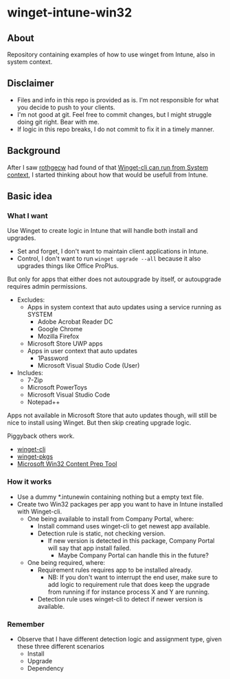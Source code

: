 # winget-intune-win32
## About
Repository containing examples of how to use winget from Intune, also in system context.

## Disclaimer
* Files and info in this repo is provided as is. I'm not responsible for what you decide to push to your clients.
* I'm not good at git. Feel free to commit changes, but I might struggle doing git right. Bear with me.
* If logic in this repo breaks, I do not commit to fix it in a timely manner.

## Background
After I saw [rothgecw](https://github.com/rothgecw) had found of that [Winget-cli can run from System context](https://github.com/microsoft/winget-cli/discussions/962#discussioncomment-1561274), I started thinking about how that would be usefull from Intune.

## Basic idea
### What I want
Use Winget to create logic in Intune that will handle both install and upgrades.
* Set and forget, I don't want to maintain client applications in Intune.
* Control, I don't want to run ```winget upgrade --all``` because it also upgrades things like Office ProPlus.

But only for apps that either does not autoupgrade by itself, or autoupgrade requires admin permissions.
* Excludes:
  * Apps in system context that auto updates using a service running as SYSTEM
    * Adobe Acrobat Reader DC
	* Google Chrome
	* Mozilla Firefox
  * Microsoft Store UWP apps
  * Apps in user context that auto updates
    * 1Password
	* Microsoft Visual Studio Code (User)
* Includes:
  * 7-Zip
  * Microsoft PowerToys
  * Microsoft Visual Studio Code
  * Notepad++

Apps not available in Microsoft Store that auto updates though, will still be nice to install using Winget. But then skip creating upgrade logic.

Piggyback others work.
* [winget-cli](https://github.com/microsoft/winget-cli)
* [winget-pkgs](https://github.com/microsoft/winget-pkgs)
* [Microsoft Win32 Content Prep Tool](https://github.com/Microsoft/Microsoft-Win32-Content-Prep-Tool)

### How it works
* Use a dummy *.intunewin containing nothing but a empty text file.
* Create two Win32 packages per app you want to have in Intune installed with Winget-cli.
  * One being available to install from Company Portal, where:
    * Install command uses winget-cli to get newest app available.
	* Detection rule is static, not checking version.
	  * If new version is detected in this package, Company Portal will say that app install failed.
	    * Maybe Company Portal can handle this in the future?
  * One being required, where:
    * Requirement rules requires app to be installed already.
	  * NB: If you don't want to interrupt the end user, make sure to add logic to requirement rule that does keep the upgrade from running if for instance process X and Y are running.
	* Detection rule uses winget-cli to detect if newer version is available.

### Remember
* Observe that I have different detection logic and assignment type, given these three different scenarios
  * Install
  * Upgrade
  * Dependency
